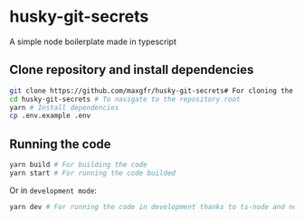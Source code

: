 # husky-git-secrets

A simple node boilerplate made in typescript

## Clone repository and install dependencies

```sh
git clone https://github.com/maxgfr/husky-git-secrets# For cloning the repository
cd husky-git-secrets # To navigate to the repository root
yarn # Install dependencies
cp .env.example .env
```

## Running the code

```sh
yarn build # For building the code
yarn start # For running the code builded
```

Or in `development mode`:

```sh
yarn dev # For running the code in development thanks to ts-node and nodemon
```
